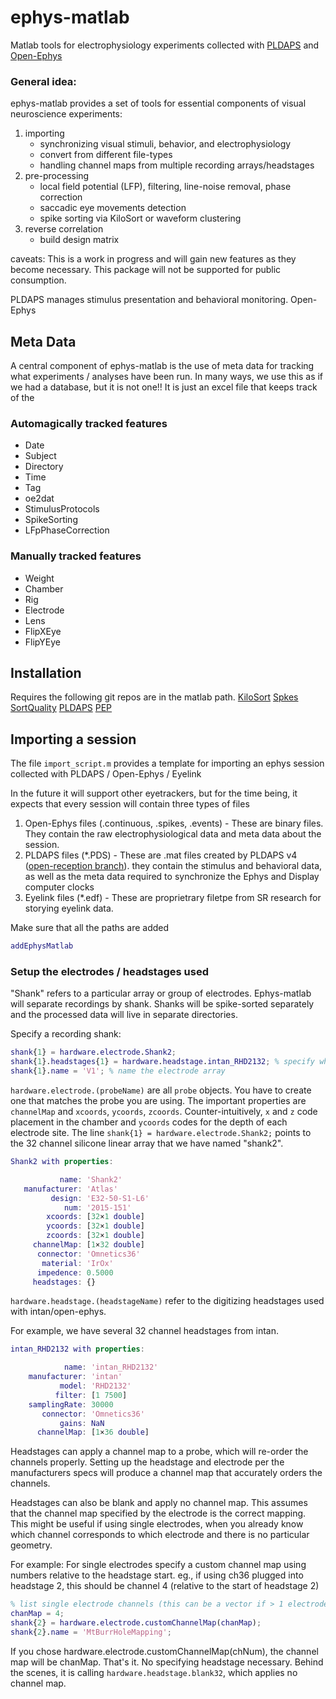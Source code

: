 # ephys-matlab
Matlab tools for electrophysiology experiments collected with [PLDAPS](https://github.com/huklab/PLDAPS/tree/openreception) and [Open-Ephys](https://github.com/open-ephys/plugin-GUI)

### General idea:
ephys-matlab provides a set of tools for essential components of visual neuroscience experiments:
 1. importing 
 	* synchronizing visual stimuli, behavior, and electrophysiology
 	* convert from different file-types
 	* handling channel maps from multiple recording arrays/headstages
 2. pre-processing
 	* local field potential (LFP), filtering, line-noise removal, phase correction
 	* saccadic eye movements detection
 	* spike sorting via KiloSort or waveform clustering
3. reverse correlation
	* build design matrix

caveats: This is a work in progress and will gain new features as they become necessary. This package will not be supported for public consumption.

PLDAPS manages stimulus presentation and behavioral monitoring. Open-Ephys 

## Meta Data
A central component of ephys-matlab is the use of meta data for tracking what experiments / analyses have been run. In many ways, we use this as if we had a database, but it is not one!! It is just an excel file that keeps track of the

### Automagically tracked features
* Date
* Subject
* Directory
* Time
* Tag
* oe2dat
* StimulusProtocols
* SpikeSorting
* LFpPhaseCorrection

### Manually tracked features
* Weight
* Chamber
* Rig
* Electrode
* Lens
* FlipXEye
* FlipYEye


## Installation
Requires the following git repos are in the matlab path.
[KiloSort](https://github.com/cortex-lab/KiloSort)
[Spkes](https://github.com/cortex-lab/spikes)
[SortQuality](https://github.com/cortex-lab/sortingQuality)
[PLDAPS](https://github.com/jcbyts/PLDAPS/tree/noparams)
[PEP](https://github.com/jcbyts/pds-stimuli)


## Importing a session
The file `import_script.m` provides a template for importing an ephys session collected with PLDAPS / Open-Ephys / Eyelink

In the future it will support other eyetrackers, but for the time being, it expects that every session will contain three types of files
1. Open-Ephys files (.continuous, .spikes, .events) - These are binary files. They contain the raw electrophysiological data and meta data about the session.
2. PLDAPS files (*.PDS) - These are .mat files created by PLDAPS v4 ([open-reception branch](https://github.com/huklab/PLDAPS/tree/openreception)). they contain the stimulus and behavioral data, as well as the meta data required to synchronize the Ephys and Display computer clocks
2. Eyelink files (*.edf) - These are proprietrary filetpe from SR research for storying eyelink data.

Make sure that all the paths are added
```matlab
addEphysMatlab
```

### Setup the electrodes / headstages used
"Shank" refers to a particular array or group of electrodes. Ephys-matlab will separate recordings by shank. Shanks will be spike-sorted separately and the processed data will live in separate directories.

Specify a recording shank:

``` matlab
shank{1} = hardware.electrode.Shank2;
shank{1}.headstages{1} = hardware.headstage.intan_RHD2132; % specify what type of headstage was used
shank{1}.name = 'V1'; % name the electrode array
```

`hardware.electrode.(probeName)` are all `probe` objects. You have to create one that matches the probe you are using. The important properties are `channelMap` and `xcoords`, `ycoords`, `zcoords`. Counter-intuitively, `x` and `z` code placement in the chamber and `ycoords` codes for the depth of each electrode site.
The line `shank{1} = hardware.electrode.Shank2;` points to the 32 channel silicone linear array that we have named "shank2".
 ``` matlab
 Shank2 with properties:

            name: 'Shank2'
    manufacturer: 'Atlas'
          design: 'E32-50-S1-L6'
             num: '2015-151'
         xcoords: [32×1 double]
         ycoords: [32×1 double]
         zcoords: [32×1 double]
      channelMap: [1×32 double]
       connector: 'Omnetics36'
        material: 'IrOx'
       impedence: 0.5000
      headstages: {}
```

`hardware.headstage.(headstageName)` refer to the digitizing headstages used with intan/open-ephys. 

For example, we have several 32 channel headstages from intan.
``` matlab
intan_RHD2132 with properties:

            name: 'intan_RHD2132'
    manufacturer: 'intan'
           model: 'RHD2132'
          filter: [1 7500]
    samplingRate: 30000
       connector: 'Omnetics36'
           gains: NaN
      channelMap: [1×36 double]
```

Headstages can apply a channel map to a probe, which will re-order the channels properly. Setting up the headstage and electrode per the manufacturers specs will produce a channel map that accurately orders the channels.

Headstages can also be blank and apply no channel map. This assumes that the channel map specified by the electrode is the correct mapping. This might be useful if using single electrodes, when you already know which channel corresponds to which electrode and there is no particular geometry.

For example: For single electrodes specify a custom channel map using numbers relative to the headstage start. eg., if using ch36 plugged into headstage 2, this should be channel 4 (relative to the start of headstage 2)
```matlab
% list single electrode channels (this can be a vector if > 1 electrode used)
chanMap = 4;
shank{2} = hardware.electrode.customChannelMap(chanMap);
shank{2}.name = 'MtBurrHoleMapping';
```
If you chose hardware.electrode.customChannelMap(chNum), the channel map will be chanMap. That's it. No specifying headstage necessary. Behind the scenes, it is calling `hardware.headstage.blank32`, which applies no channel map.



